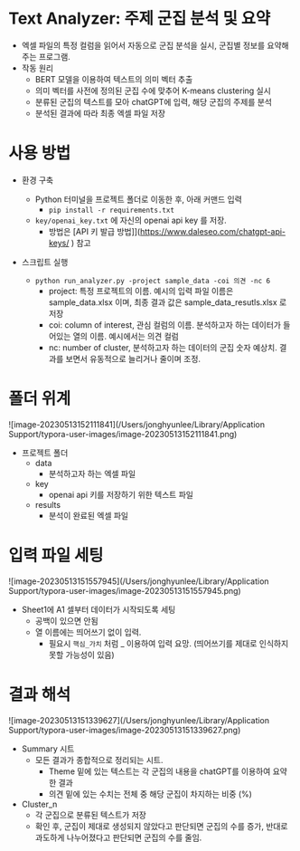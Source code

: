 # Text Analyzer: 주제 군집 분석 및 요약

- 엑셀 파일의 특정 컬럼을 읽어서 자동으로 군집 분석을 실시, 군집별 정보를 요약해주는 프로그램.
- 작동 원리
  - BERT 모델을 이용하여 텍스트의 의미 벡터 추출
  - 의미 벡터를 사전에 정의된 군집 수에 맞추어 K-means clustering 실시
  - 분류된 군집의 텍스트를 모아 chatGPT에 입력, 해당 군집의 주제를 분석
  - 분석된 결과에 따라 최종 엑셀 파일 저장

# 사용 방법

- 환경 구축

  - Python 터미널을 프로젝트 폴더로 이동한 후, 아래 커맨드 입력
    - `pip install -r requirements.txt`
  - `key/openai_key.txt` 에 자신의 openai api key 를 저장.
    - 방법은 [API 키 발급 방법]](https://www.daleseo.com/chatgpt-api-keys/ ) 참고

- 스크립트 실행

  - `python run_analyzer.py -project sample_data -coi 의견 -nc 6`
    - project: 특정 프로젝트의 이름. 예시의 입력 파일 이름은 sample_data.xlsx 이며, 최종 결과 값은 sample_data_resutls.xlsx 로 저장
    - coi: column of interest, 관심 컬럼의 이름. 분석하고자 하는 데이터가 들어있는 열의 이름. 예시에서는 의견 컬럼
    - nc: number of cluster, 분석하고자 하는 데이터의 군집 숫자 예상치. 결과를 보면서 유동적으로 늘리거나 줄이며 조정.


# 폴더 위계

![image-20230513152111841](/Users/jonghyunlee/Library/Application Support/typora-user-images/image-20230513152111841.png)

- 프로젝트 폴더
  - data
    - 분석하고자 하는 엑셀 파일
  - key
    - openai api 키를 저장하기 위한 텍스트 파일
  - results
    - 분석이 완료된 엑셀 파일



# 입력 파일 세팅

![image-20230513151557945](/Users/jonghyunlee/Library/Application Support/typora-user-images/image-20230513151557945.png)

- Sheet1에 A1 셀부터 데이터가 시작되도록 세팅
  - 공백이 있으면 안됨
  - 열 이름에는 띄어쓰기 없이 입력. 
    - 필요시 `핵심_가치` 처럼 _ 이용하여 입력 요망. (띄어쓰기를 제대로 인식하지 못할 가능성이 있음)

# 결과 해석

![image-20230513151339627](/Users/jonghyunlee/Library/Application Support/typora-user-images/image-20230513151339627.png)

- Summary 시트
  - 모든 결과가 종합적으로 정리되는 시트. 
    - Theme 밑에 있는 텍스트는 각 군집의 내용을 chatGPT를 이용하여 요약한 결과
    - 의견 밑에 있는 수치는 전체 중 해당 군집이 차지하는 비중 (%)
- Cluster_n
  - 각 군집으로 분류된 텍스트가 저장
  - 확인 후, 군집이 제대로 생성되지 않았다고 판단되면 군집의 수를 증가, 반대로 과도하게 나누어졌다고 판단되면 군집의 수를 줄임. 